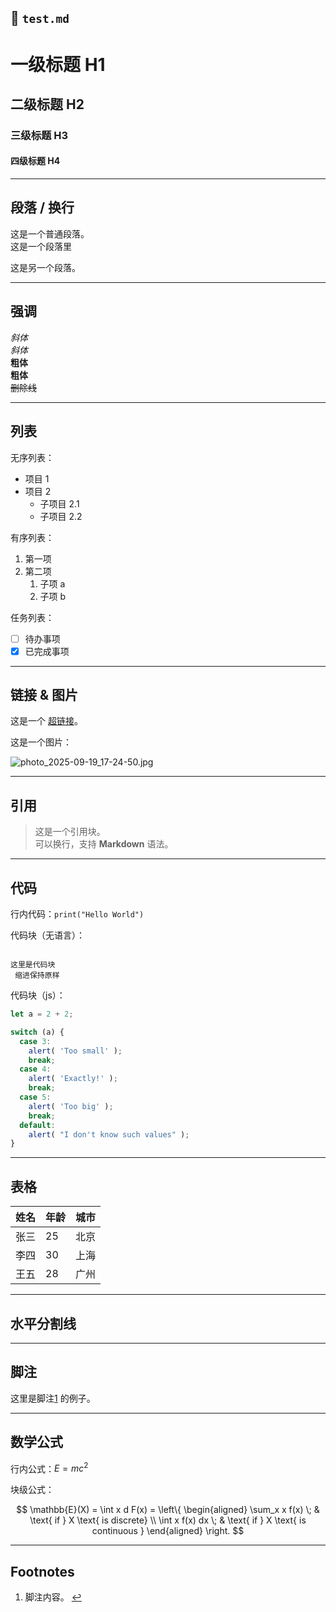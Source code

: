 ## 📄 `test.md`

# 一级标题 H1
## 二级标题 H2
### 三级标题 H3
#### 四级标题 H4

---

## 段落 / 换行

这是一个普通段落。  
这是一个段落里 

这是另一个段落。

---

## 强调

*斜体*  
_斜体_  
**粗体**  
__粗体__  
~~删除线~~

---

## 列表

无序列表：
- 项目 1
- 项目 2
    - 子项目 2.1
    - 子项目 2.2

有序列表：
1. 第一项
2. 第二项
    1. 子项 a
    2. 子项 b

任务列表：
- [ ] 待办事项
- [x] 已完成事项

---

## 链接 & 图片

这是一个 [超链接](https://www.example.com)。

这是一个图片：

![photo_2025-09-19_17-24-50.jpg](https://s2.loli.net/2025/09/19/Kf4h1qjLrGxJHYB.jpg "图片提示文字")

---

## 引用

> 这是一个引用块。  
> 可以换行，支持 **Markdown** 语法。

---

## 代码

行内代码：`print("Hello World")`

代码块（无语言）：
```

这里是代码块
 缩进保持原样

```
代码块（js）：
```js
let a = 2 + 2;

switch (a) {
  case 3:
    alert( 'Too small' );
    break;
  case 4:
    alert( 'Exactly!' );
    break;
  case 5:
    alert( 'Too big' );
    break;
  default:
    alert( "I don't know such values" );
}
```

------

## 表格

| 姓名 | 年龄 | 城市 |
| ---- | ---- | ---- |
| 张三 | 25   | 北京 |
| 李四 | 30   | 上海 |
| 王五 | 28   | 广州 |

------

## 水平分割线

------


## 脚注

这里是脚注[1](https://chatgpt.com/c/68ccac7f-5560-8324-9217-d268a4a66b5d#user-content-fn-1) 的例子。

------

## 数学公式

行内公式：$E = mc^2$

块级公式：

$$
\mathbb{E}(X) = \int x d F(x) = \left\{ \begin{aligned} \sum_x x f(x) \; & \text{ if } X \text{ is discrete}
\\ \int x f(x) dx \; & \text{ if } X \text{ is continuous }
\end{aligned} \right.
$$

------

## Footnotes

1. 脚注内容。 [↩](https://chatgpt.com/c/68ccac7f-5560-8324-9217-d268a4a66b5d#user-content-fnref-1)